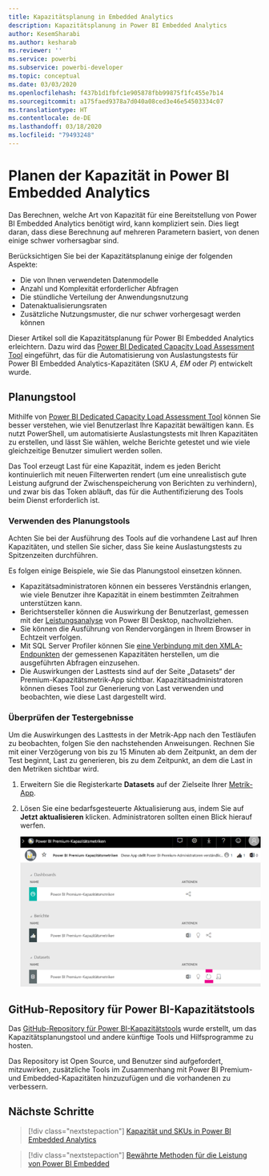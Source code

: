 ```yaml
---
title: Kapazitätsplanung in Embedded Analytics
description: Kapazitätsplanung in Power BI Embedded Analytics
author: KesemSharabi
ms.author: kesharab
ms.reviewer: ''
ms.service: powerbi
ms.subservice: powerbi-developer
ms.topic: conceptual
ms.date: 03/03/2020
ms.openlocfilehash: f437b1d1fbfc1e905878fbb99875f1fc455e7b14
ms.sourcegitcommit: a175faed9378a7d040a08ced3e46e54503334c07
ms.translationtype: HT
ms.contentlocale: de-DE
ms.lasthandoff: 03/18/2020
ms.locfileid: "79493248"
---
```

# <a name="capacity-planning-in-power-bi-embedded-analytics"></a>Planen der Kapazität in Power BI Embedded Analytics

Das Berechnen, welche Art von Kapazität für eine Bereitstellung von Power BI Embedded Analytics benötigt wird, kann kompliziert sein. Dies liegt daran, dass diese Berechnung auf mehreren Parametern basiert, von denen einige schwer vorhersagbar sind.

Berücksichtigen Sie bei der Kapazitätsplanung einige der folgenden Aspekte:

* Die von Ihnen verwendeten Datenmodelle
* Anzahl und Komplexität erforderlicher Abfragen
* Die stündliche Verteilung der Anwendungsnutzung
* Datenaktualisierungsraten
* Zusätzliche Nutzungsmuster, die nur schwer vorhergesagt werden können

Dieser Artikel soll die Kapazitätsplanung für Power BI Embedded Analytics erleichtern. Dazu wird das [Power BI Dedicated Capacity Load Assessment Tool](https://github.com/microsoft/PowerBI-Tools-For-Capacities/tree/master/LoadTestingPowerShellTool/) eingeführt, das für die Automatisierung von Auslastungstests für Power BI Embedded Analytics-Kapazitäten (SKU *A*, *EM* oder *P*) entwickelt wurde.

## <a name="planning-tool"></a>Planungstool

 Mithilfe von [Power BI Dedicated Capacity Load Assessment Tool](https://github.com/microsoft/PowerBI-Tools-For-Capacities/tree/master/LoadTestingPowerShellTool/) können Sie besser verstehen, wie viel Benutzerlast Ihre Kapazität bewältigen kann. Es nutzt PowerShell, um automatisierte Auslastungstests mit Ihren Kapazitäten zu erstellen, und lässt Sie wählen, welche Berichte getestet und wie viele gleichzeitige Benutzer simuliert werden sollen.

Das Tool erzeugt Last für eine Kapazität, indem es jeden Bericht kontinuierlich mit neuen Filterwerten rendert (um eine unrealistisch gute Leistung aufgrund der Zwischenspeicherung von Berichten zu verhindern), und zwar bis das Token abläuft, das für die Authentifizierung des Tools beim Dienst erforderlich ist.

### <a name="using-the-planning-tool"></a>Verwenden des Planungstools

Achten Sie bei der Ausführung des Tools auf die vorhandene Last auf Ihren Kapazitäten, und stellen Sie sicher, dass Sie keine Auslastungstests zu Spitzenzeiten durchführen.

Es folgen einige Beispiele, wie Sie das Planungstool einsetzen können.

* Kapazitätsadministratoren können ein besseres Verständnis erlangen, wie viele Benutzer ihre Kapazität in einem bestimmten Zeitrahmen unterstützen kann.
* Berichtsersteller können die Auswirkung der Benutzerlast, gemessen mit der [Leistungsanalyse](https://docs.microsoft.com/power-bi/desktop-performance-analyzer) von Power BI Desktop, nachvollziehen.
* Sie können die Ausführung von Rendervorgängen in Ihrem Browser in Echtzeit verfolgen.
* Mit SQL Server Profiler können Sie [eine Verbindung mit den XMLA-Endpunkten](https://powerbi.microsoft.com/blog/power-bi-open-platform-connectivity-with-xmla-endpoints-public-preview/) der gemessenen Kapazitäten herstellen, um die ausgeführten Abfragen einzusehen.
* Die Auswirkungen der Lasttests sind auf der Seite „Datasets“ der Premium-Kapazitätsmetrik-App sichtbar. Kapazitätsadministratoren können dieses Tool zur Generierung von Last verwenden und beobachten, wie diese Last dargestellt wird.

### <a name="reviewing-the-test-results"></a>Überprüfen der Testergebnisse

Um die Auswirkungen des Lasttests in der Metrik-App nach den Testläufen zu beobachten, folgen Sie den nachstehenden Anweisungen. Rechnen Sie mit einer Verzögerung von bis zu 15 Minuten ab dem Zeitpunkt, an dem der Test beginnt, Last zu generieren, bis zu dem Zeitpunkt, an dem die Last in den Metriken sichtbar wird.

1. Erweitern Sie die Registerkarte **Datasets** auf der Zielseite Ihrer [Metrik-App](../../service-admin-premium-monitor-capacity.md).
2. Lösen Sie eine bedarfsgesteuerte Aktualisierung aus, indem Sie auf **Jetzt aktualisieren** klicken. Administratoren sollten einen Blick hierauf werfen.

    ![Power BI Premium-Kapazitätsmetriken](media/embedded-capacity-planning/embedded-capacity-planning.png)

## <a name="power-bi-capacity-tools-github-repository"></a>GitHub-Repository für Power BI-Kapazitätstools

Das [GitHub-Repository für Power BI-Kapazitätstools](https://github.com/microsoft/PowerBI-Tools-For-Capacities) wurde erstellt, um das Kapazitätsplanungstool und andere künftige Tools und Hilfsprogramme zu hosten.

Das Repository ist Open Source, und Benutzer sind aufgefordert, mitzuwirken, zusätzliche Tools im Zusammenhang mit Power BI Premium- und Embedded-Kapazitäten hinzuzufügen und die vorhandenen zu verbessern.

## <a name="next-steps"></a>Nächste Schritte

> [!div class="nextstepaction"]
>[Kapazität und SKUs in Power BI Embedded Analytics](embedded-capacity.md)

> [!div class="nextstepaction"]
>[Bewährte Methoden für die Leistung von Power BI Embedded](embedded-performance-best-practices.md)